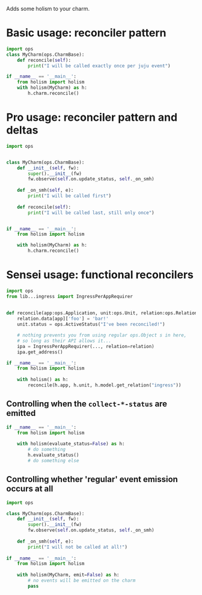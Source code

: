 Adds some holism to your charm.


# Basic usage: reconciler pattern

```python
import ops
class MyCharm(ops.CharmBase):
    def reconcile(self):
        print("I will be called exactly once per juju event")

if __name__ == '__main__':
    from holism import holism
    with holism(MyCharm) as h:
        h.charm.reconcile()
```

# Pro usage: reconciler pattern and deltas

```python
import ops


class MyCharm(ops.CharmBase):
    def __init__(self, fw):
        super().__init__(fw)
        fw.observe(self.on.update_status, self._on_smh)
        
    def _on_smh(self, e):
        print("I will be called first")
        
    def reconcile(self):
        print("I will be called last, still only once")


if __name__ == '__main__':
    from holism import holism

    with holism(MyCharm) as h:
        h.charm.reconcile()
```


# Sensei usage: functional reconcilers

```python
import ops
from lib...ingress import IngressPerAppRequirer
        
        
def reconcile(app:ops.Application, unit:ops.Unit, relation:ops.Relation):
    relation.data[app]['foo'] = 'bar!'
    unit.status = ops.ActiveStatus("I've been reconciled!")

    # nothing prevents you from using regular ops.Object s in here,
    # so long as their API allows it...
    ipa = IngressPerAppRequirer(..., relation=relation)
    ipa.get_address()

if __name__ == '__main__':
    from holism import holism
    
    with holism() as h:
        reconcile(h.app, h.unit, h.model.get_relation("ingress"))
```


## Controlling when the `collect-*-status` are emitted

```python
if __name__ == '__main__':
    from holism import holism
    
    with holism(evaluate_status=False) as h:
        # do something
        h.evaluate_status()
        # do something else
```


## Controlling whether 'regular' event emission occurs at all

```python
import ops 

class MyCharm(ops.CharmBase):
    def __init__(self, fw):
        super().__init__(fw)
        fw.observe(self.on.update_status, self._on_smh)
        
    def _on_smh(self, e):
        print("I will not be called at all!")
        
if __name__ == '__main__':
    from holism import holism
    
    with holism(MyCharm, emit=False) as h:
        # no events will be emitted on the charm
        pass
```

